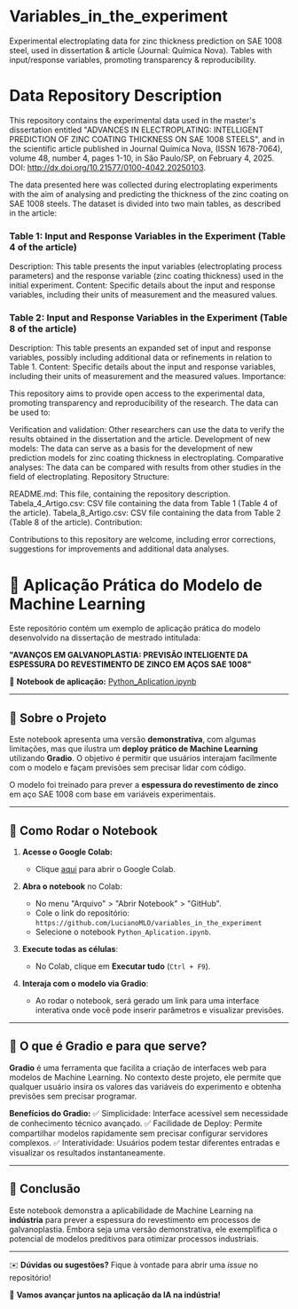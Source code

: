 # Variables_in_the_experiment
Experimental electroplating data for zinc thickness prediction on SAE 1008 steel, used in dissertation &amp; article (Journal: Química Nova). Tables with input/response variables, promoting transparency &amp; reproducibility.

# Data Repository Description

This repository contains the experimental data used in the master's dissertation entitled "ADVANCES IN ELECTROPLATING: INTELLIGENT PREDICTION OF ZINC COATING THICKNESS ON SAE 1008 STEELS", and in the scientific article published in Journal Química Nova, (ISSN 1678-7064), volume 48, number 4, pages 1-10, in São Paulo/SP, on February 4, 2025. DOI: http://dx.doi.org/10.21577/0100-4042.20250103.

The data presented here was collected during electroplating experiments with the aim of analysing and predicting the thickness of the zinc coating on SAE 1008 steels. The dataset is divided into two main tables, as described in the article:

### Table 1: Input and Response Variables in the Experiment (Table 4 of the article)

Description: This table presents the input variables (electroplating process parameters) and the response variable (zinc coating thickness) used in the initial experiment.
Content: Specific details about the input and response variables, including their units of measurement and the measured values.

### Table 2: Input and Response Variables in the Experiment (Table 8 of the article)

Description: This table presents an expanded set of input and response variables, possibly including additional data or refinements in relation to Table 1.
Content: Specific details about the input and response variables, including their units of measurement and the measured values.
Importance:

This repository aims to provide open access to the experimental data, promoting transparency and reproducibility of the research. The data can be used to:

Verification and validation: Other researchers can use the data to verify the results obtained in the dissertation and the article.
Development of new models: The data can serve as a basis for the development of new prediction models for zinc coating thickness in electroplating.
Comparative analyses: The data can be compared with results from other studies in the field of electroplating.
Repository Structure:

README.md: This file, containing the repository description.
Tabela_4_Artigo.csv: CSV file containing the data from Table 1 (Table 4 of the article).
Tabela_8_Artigo.csv: CSV file containing the data from Table 2 (Table 8 of the article).
Contribution:

Contributions to this repository are welcome, including error corrections, suggestions for improvements and additional data analyses.


# 📌 Aplicação Prática do Modelo de Machine Learning

Este repositório contém um exemplo de aplicação prática do modelo desenvolvido na dissertação de mestrado intitulada:

**"AVANÇOS EM GALVANOPLASTIA: PREVISÃO INTELIGENTE DA ESPESSURA DO REVESTIMENTO DE ZINCO EM AÇOS SAE 1008"**

📌 **Notebook de aplicação:** [Python_Aplication.ipynb](https://github.com/LucianoMLO/variables_in_the_experiment/blob/main/Python_Aplication.ipynb)

---

## 📌 Sobre o Projeto

Este notebook apresenta uma versão **demonstrativa**, com algumas limitações, mas que ilustra um **deploy prático de Machine Learning** utilizando **Gradio**. O objetivo é permitir que usuários interajam facilmente com o modelo e façam previsões sem precisar lidar com código.

O modelo foi treinado para prever a **espessura do revestimento de zinco** em aço SAE 1008 com base em variáveis experimentais.

---

## 🚀 Como Rodar o Notebook

1. **Acesse o Google Colab:**
   - Clique [aqui](https://colab.research.google.com/) para abrir o Google Colab.

2. **Abra o notebook** no Colab:
   - No menu "Arquivo" > "Abrir Notebook" > "GitHub".
   - Cole o link do repositório: `https://github.com/LucianoMLO/variables_in_the_experiment`
   - Selecione o notebook `Python_Aplication.ipynb`.

3. **Execute todas as células**:
   - No Colab, clique em **Executar tudo** (`Ctrl + F9`).

4. **Interaja com o modelo via Gradio**:
   - Ao rodar o notebook, será gerado um link para uma interface interativa onde você pode inserir parâmetros e visualizar previsões.

---

## 🔹 O que é Gradio e para que serve?

**Gradio** é uma ferramenta que facilita a criação de interfaces web para modelos de Machine Learning. No contexto deste projeto, ele permite que qualquer usuário insira os valores das variáveis do experimento e obtenha previsões sem precisar programar.

**Benefícios do Gradio:**
✅ Simplicidade: Interface acessível sem necessidade de conhecimento técnico avançado.
✅ Facilidade de Deploy: Permite compartilhar modelos rapidamente sem precisar configurar servidores complexos.
✅ Interatividade: Usuários podem testar diferentes entradas e visualizar os resultados instantaneamente.

---

## 📌 Conclusão

Este notebook demonstra a aplicabilidade de Machine Learning na **indústria** para prever a espessura do revestimento em processos de galvanoplastia. Embora seja uma versão demonstrativa, ele exemplifica o potencial de modelos preditivos para otimizar processos industriais.

---

✉️ **Dúvidas ou sugestões?** Fique à vontade para abrir uma *issue* no repositório!

🚀 **Vamos avançar juntos na aplicação da IA na indústria!**



